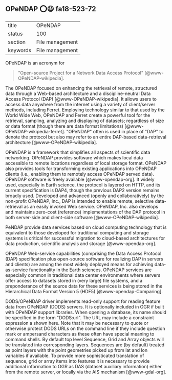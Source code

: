 ## OPeNDAP :o::smiley: fa18-523-72


|          |                 |
| -------- | --------------- |
| title    | OPeNDAP         | 
| status   | 100              |
| section  | File management |
| keywords | File management |



OPeNDAP is an acronym for

> "Open-source Project for a Network Data Access 
> Protocol" [@www-OPeNDAP-wikipedia]. 

The OPeNDAP focused on enhancing the retrieval of remote, structured
 data through a Web-based architecture and a discipline-neutral Data Access
 Protocol (DAP) [@www-OPeNDAP-wikipedia].
It allows users to access data anywhere from the internet using a variety of
 client/server methods, including Ferret. Employing technology similar to that
 used by the World Wide Web, OPeNDAP and Ferret create a powerful tool for the
 retrieval, sampling, analyzing and displaying of datasets; regardless of size
 or data format (though there are data format limitations)
 [@www-OPeNDAP-wikipedia-ferret].
"OPeNDAP" often is used in place of "DAP" to denote the protocol but also
 may refer to an entire DAP-based data-retrieval architecture
 [@www-OPeNDAP-wikipedia]. 

OPeNDAP is a framework that simplifies all aspects of scientific data 
networking.
OPeNDAP provides software which makes local data accessible to remote 
locations regardless of local storage format.
OPeNDAP also provides tools for transforming existing applications into
 OPeNDAP clients (i.e., enabling them to remotely access OPeNDAP served data).
OPeNDAP software is freely available [@www-opendap-org]. It widely used,
 especially in Earth science, the protocol is layered on HTTP, and its 
 current specification is DAP4, though the previous DAP2 version remains
 broadly used. Developed and advanced (openly and collaboratively) by the
 non-profit OPeNDAP, Inc., DAP is intended to enable remote, selective
 data-retrieval as an easily invoked Web service. OPeNDAP, Inc. also 
 develops and maintains zero-cost (reference) implementations of the 
 DAP protocol in both server-side and client-side software 
 [@www-OPeNDAP-wikipedia].

PeNDAP provide data services based on cloud computing technology that is 
equivalent to those developed for traditional computing and storage systems 
is critical for successful migration to cloud-based architectures for data
 production, scientific analysis and storage [@www-opendap-org]. 


OPeNDAP Web-service capabilities (comprising the Data Access Protocol (DAP)
 specification plus open-source software for realizing DAP in servers and 
 clients) are among the most widely deployed means for achieving 
 data-as-service functionality in the Earth sciences. OPeNDAP services 
 are especially common in traditional data center environments where servers 
 offer access to datasets stored in (very large) file systems, and a
 preponderance of the source data for these services is being stored in the 
 Hierarchical Data Format Version 5 (HDF5) [@www-opendap-Comparing].

DODS/OPeNDAP driver implements read-only support for reading feature data from
 OPeNDAP (DODS) servers. It is optionally included in OGR if built with 
 OPeNDAP support libraries.
When opening a database, its name should be specified in the form "DODS:url".
 The URL may include a constraint expression a shown here. Note that it may
 be necessary to quote or otherwise protect DODS URLs on the command line if 
 they include question mark or ampersand characters as these often have special
 meaning to command shells.
By default top level Sequence, Grid and Array objects will be translated into
 corresponding layers. Sequences are (by default) treated as point layers with
 the point geometries picked up from lat and lon variables if available. 
 To provide more sophisticated translation of sequence, grid or array items 
 into features it is necessary to provide additional information to OGR as 
 DAS (dataset auxiliary information) either from the remote server, or locally 
 via the AIS mechanism [@www-gdal-org].

